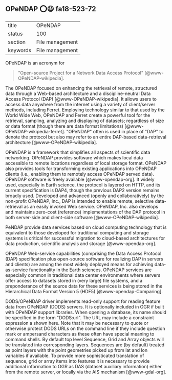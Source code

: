 ## OPeNDAP :o::smiley: fa18-523-72


|          |                 |
| -------- | --------------- |
| title    | OPeNDAP         | 
| status   | 100              |
| section  | File management |
| keywords | File management |



OPeNDAP is an acronym for

> "Open-source Project for a Network Data Access 
> Protocol" [@www-OPeNDAP-wikipedia]. 

The OPeNDAP focused on enhancing the retrieval of remote, structured
 data through a Web-based architecture and a discipline-neutral Data Access
 Protocol (DAP) [@www-OPeNDAP-wikipedia].
It allows users to access data anywhere from the internet using a variety of
 client/server methods, including Ferret. Employing technology similar to that
 used by the World Wide Web, OPeNDAP and Ferret create a powerful tool for the
 retrieval, sampling, analyzing and displaying of datasets; regardless of size
 or data format (though there are data format limitations)
 [@www-OPeNDAP-wikipedia-ferret].
"OPeNDAP" often is used in place of "DAP" to denote the protocol but also
 may refer to an entire DAP-based data-retrieval architecture
 [@www-OPeNDAP-wikipedia]. 

OPeNDAP is a framework that simplifies all aspects of scientific data 
networking.
OPeNDAP provides software which makes local data accessible to remote 
locations regardless of local storage format.
OPeNDAP also provides tools for transforming existing applications into
 OPeNDAP clients (i.e., enabling them to remotely access OPeNDAP served data).
OPeNDAP software is freely available [@www-opendap-org]. It widely used,
 especially in Earth science, the protocol is layered on HTTP, and its 
 current specification is DAP4, though the previous DAP2 version remains
 broadly used. Developed and advanced (openly and collaboratively) by the
 non-profit OPeNDAP, Inc., DAP is intended to enable remote, selective
 data-retrieval as an easily invoked Web service. OPeNDAP, Inc. also 
 develops and maintains zero-cost (reference) implementations of the 
 DAP protocol in both server-side and client-side software 
 [@www-OPeNDAP-wikipedia].

PeNDAP provide data services based on cloud computing technology that is 
equivalent to those developed for traditional computing and storage systems 
is critical for successful migration to cloud-based architectures for data
 production, scientific analysis and storage [@www-opendap-org]. 


OPeNDAP Web-service capabilities (comprising the Data Access Protocol (DAP)
 specification plus open-source software for realizing DAP in servers and 
 clients) are among the most widely deployed means for achieving 
 data-as-service functionality in the Earth sciences. OPeNDAP services 
 are especially common in traditional data center environments where servers 
 offer access to datasets stored in (very large) file systems, and a
 preponderance of the source data for these services is being stored in the 
 Hierarchical Data Format Version 5 (HDF5) [@www-opendap-Comparing].

DODS/OPeNDAP driver implements read-only support for reading feature data from
 OPeNDAP (DODS) servers. It is optionally included in OGR if built with 
 OPeNDAP support libraries.
When opening a database, its name should be specified in the form "DODS:url".
 The URL may include a constraint expression a shown here. Note that it may
 be necessary to quote or otherwise protect DODS URLs on the command line if 
 they include question mark or ampersand characters as these often have special
 meaning to command shells.
By default top level Sequence, Grid and Array objects will be translated into
 corresponding layers. Sequences are (by default) treated as point layers with
 the point geometries picked up from lat and lon variables if available. 
 To provide more sophisticated translation of sequence, grid or array items 
 into features it is necessary to provide additional information to OGR as 
 DAS (dataset auxiliary information) either from the remote server, or locally 
 via the AIS mechanism [@www-gdal-org].

